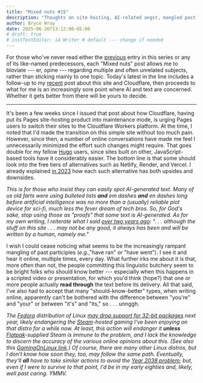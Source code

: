 ```yaml
---
title: "Mixed nuts #15"
description: "Thoughts on site hosting, AI-related angst, mangled past participles, and gaming on Fedora."
author: Bryce Wray
date: 2025-06-26T13:12:00-05:00
# draft: true
# initTextEditor: iA Writer # default --- change if needed
---
```


For those who've never read either the [previous](/posts/2025/01/mixed-nuts-14/) entry in this series or any of its like-named predecessors, each "Mixed nuts" post allows me to bloviate --- er, opine --- regarding multiple and often unrelated subjects, rather than sticking mainly to one topic. Today's latest in the line includes a follow-up to my [recent](/posts/2025/05/pages-workers-again/) post about this site and Cloudflare, then proceeds to what for me is an increasingly sore point where AI and text are concerned. Whether it gets better from there will be yours to decide.

<!--more-->

____

It's been a few weeks since I issued that post about how Cloudflare, having put its Pages site-hosting product into maintenance mode, is urging Pages users to switch their sites to the Cloudflare Workers platform. At the time, I noted that I'd made the transition on this simple site without too much pain. However, since then, a number of online conversations have made me feel I unnecessarily minimized the effort such changes might require. That goes double for my fellow [Hugo](https://gohugo.io) users, since sites built on other, JavaScript-based tools have it considerably easier. The bottom line is that some should look into the free tiers of alternatives such as Netlify, Render, and Vercel. I already explained [in 2023](/posts/2023/03/publish-or-perish-2023) how each such alternative has both upsides and downsides.

*This is for those who insist they can easily spot AI-generated text. Many of us old farts were using bulleted lists* ***and*** *em dashes* ***and*** *en dashes long before artificial intelligence was no more than a (usually) reliable plot device for sci-fi, much less the fever dream of tech bros. So, for God's sake, stop using those as "proofs" that some text is AI-generated. As for my own writing, I reiterate what I said [over two years ago](/posts/2023/03/no-ai-here-thanks-very-much/): ". . . although the stuff on this site . . . may not be any good, it always has been and will be written by a human, namely me."*

I wish I could cease noticing what seems to be the increasingly rampant mangling of past participles (*e.g.*,"have ran" or "have went"). I see it and hear it online, multiple times, every day. What further irks me about it is that, more often than not, the people committing this linguistic butchery seem to be bright folks who should know better --- especially when this happens in a scripted video or presentation, for which you'd think (hope?) that one or more people actually **read through** the text before its delivery. All that said, I've also had to accept that many "should-know-better" types, when writing online, apparently can't be bothered with the difference between "you're" and "your" or between "it's" and "its," so . . . unnggh.

*The [Fedora](https://fedoraproject.org/) distribution of Linux [may drop support for 32-bit packages](https://discussion.fedoraproject.org/t/f44-change-proposal-drop-i686-support-system-wide/156324) next year, likely endangering the [Steam](https://store.steampowered.com/about/)-hosted gaming I've been enjoying on that distro for a while now. At least, this action will endanger it **unless** [Flatpak](https://flatpak.org/)-supplied Steam is immune to the problem, and I lack the knowledge to discern the accuracy of the various online opinions about this. (See also this [GamingOnLinux link](https://www.gamingonlinux.com/2025/06/fedora-linux-devs-discuss-dropping-32-bit-packages-potentially-bad-news-for-steam-gamers/).) Of course, there are many other Linux distros, but I don't know how soon they, too, may follow the same path. Eventually, they'll **all** have to take similar actions to avoid the [Year 2038 problem](https://www.iflscience.com/the-2038-problem-is-the-next-y2k-bug-so-how-ready-for-it-are-we-78420); but, even if I were to survive to that point, I'd be in my early eighties and, likely, well past caring. YMMV.*
